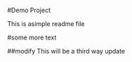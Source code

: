 #Demo Project

This is asimple readme file

#some more text

##modify
This will be a third way update
